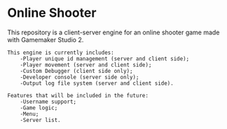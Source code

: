# Online Shooter

This repository is a client-server engine for an online shooter game made with Gamemaker Studio 2.
 
	This engine is currently includes:
		-Player unique id management (server and client side);
		-Player movement (server and client side);
		-Custom Debugger (client side only);
		-Developer console (server side only);
		-Output log file system (server and client side).
 
	Features that will be included in the future:
		-Username support;
		-Game logic;
		-Menu;
		-Server list.
